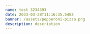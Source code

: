 ```yaml
---
name: test 3234393
date: 2033-03-28T11:16:35.548Z
banner: /assets/pepperoni-pizza.png
description: description
---
```

